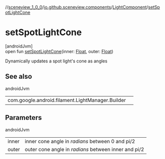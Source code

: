 //[sceneview_1_0_0](../../../index.md)/[io.github.sceneview.components](../index.md)/[LightComponent](index.md)/[setSpotLightCone](set-spot-light-cone.md)

# setSpotLightCone

[androidJvm]\
open fun [setSpotLightCone](set-spot-light-cone.md)(inner: [Float](https://kotlinlang.org/api/latest/jvm/stdlib/kotlin/-float/index.html), outer: [Float](https://kotlinlang.org/api/latest/jvm/stdlib/kotlin/-float/index.html))

Dynamically updates a spot light's cone as angles

## See also

androidJvm

| | |
|---|---|
| com.google.android.filament.LightManager.Builder |  |

## Parameters

androidJvm

| | |
|---|---|
| inner | inner cone angle in *radians* between 0 and pi/2 |
| outer | outer cone angle in *radians* between inner and pi/2 |
